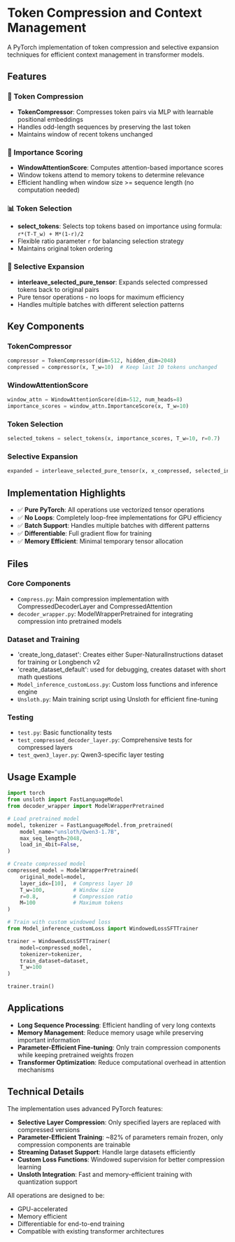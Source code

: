 # Token Compression and Context Management

A PyTorch implementation of token compression and selective expansion techniques for efficient context management in transformer models.

## Features

### 🔄 Token Compression
- **TokenCompressor**: Compresses token pairs via MLP with learnable positional embeddings
- Handles odd-length sequences by preserving the last token
- Maintains window of recent tokens unchanged

### 🎯 Importance Scoring
- **WindowAttentionScore**: Computes attention-based importance scores
- Window tokens attend to memory tokens to determine relevance
- Efficient handling when window size >= sequence length (no computation needed)

### 📊 Token Selection
- **select_tokens**: Selects top tokens based on importance using formula: `r*(T-T_w) + M*(1-r)/2`
- Flexible ratio parameter `r` for balancing selection strategy
- Maintains original token ordering

### 🔀 Selective Expansion
- **interleave_selected_pure_tensor**: Expands selected compressed tokens back to original pairs
- Pure tensor operations - no loops for maximum efficiency
- Handles multiple batches with different selection patterns

## Key Components

### TokenCompressor
```python
compressor = TokenCompressor(dim=512, hidden_dim=2048)
compressed = compressor(x, T_w=10)  # Keep last 10 tokens unchanged
```

### WindowAttentionScore
```python
window_attn = WindowAttentionScore(dim=512, num_heads=8)
importance_scores = window_attn.ImportanceScore(x, T_w=10)
```

### Token Selection
```python
selected_tokens = select_tokens(x, importance_scores, T_w=10, r=0.7)
```

### Selective Expansion
```python
expanded = interleave_selected_pure_tensor(x, x_compressed, selected_indices)
```

## Implementation Highlights

- ✅ **Pure PyTorch**: All operations use vectorized tensor operations
- ✅ **No Loops**: Completely loop-free implementations for GPU efficiency
- ✅ **Batch Support**: Handles multiple batches with different patterns
- ✅ **Differentiable**: Full gradient flow for training
- ✅ **Memory Efficient**: Minimal temporary tensor allocation

## Files

### Core Components
- `Compress.py`: Main compression implementation with CompressedDecoderLayer and CompressedAttention
- `decoder_wrapper.py`: ModelWrapperPretrained for integrating compression into pretrained models


### Dataset and Training
- 'create_long_dataset': Creates either Super-NaturalInstructions dataset for training or Longbench v2
- 'create_dataset_default': used for debugging, creates dataset with short math questions
- `Model_inference_customLoss.py`: Custom loss functions and inference engine
- `Unsloth.py`: Main training script using Unsloth for efficient fine-tuning

### Testing
- `test.py`: Basic functionality tests
- `test_compressed_decoder_layer.py`: Comprehensive tests for compressed layers
- `test_qwen3_layer.py`: Qwen3-specific layer testing

## Usage Example

```python
import torch
from unsloth import FastLanguageModel
from decoder_wrapper import ModelWrapperPretrained

# Load pretrained model
model, tokenizer = FastLanguageModel.from_pretrained(
    model_name="unsloth/Qwen3-1.7B",
    max_seq_length=2048,
    load_in_4bit=False,
)

# Create compressed model
compressed_model = ModelWrapperPretrained(
    original_model=model,
    layer_idx=[10],  # Compress layer 10
    T_w=100,         # Window size
    r=0.8,           # Compression ratio
    M=100            # Maximum tokens
)

# Train with custom windowed loss
from Model_inference_customLoss import WindowedLossSFTTrainer

trainer = WindowedLossSFTTrainer(
    model=compressed_model,
    tokenizer=tokenizer,
    train_dataset=dataset,
    T_w=100
)

trainer.train()
```

## Applications

- **Long Sequence Processing**: Efficient handling of very long contexts
- **Memory Management**: Reduce memory usage while preserving important information
- **Parameter-Efficient Fine-tuning**: Only train compression components while keeping pretrained weights frozen
- **Transformer Optimization**: Reduce computational overhead in attention mechanisms

## Technical Details

The implementation uses advanced PyTorch features:
- **Selective Layer Compression**: Only specified layers are replaced with compressed versions
- **Parameter-Efficient Training**: ~82% of parameters remain frozen, only compression components are trainable
- **Streaming Dataset Support**: Handle large datasets efficiently
- **Custom Loss Functions**: Windowed supervision for better compression learning
- **Unsloth Integration**: Fast and memory-efficient training with quantization support

All operations are designed to be:
- GPU-accelerated
- Memory efficient
- Differentiable for end-to-end training
- Compatible with existing transformer architectures
